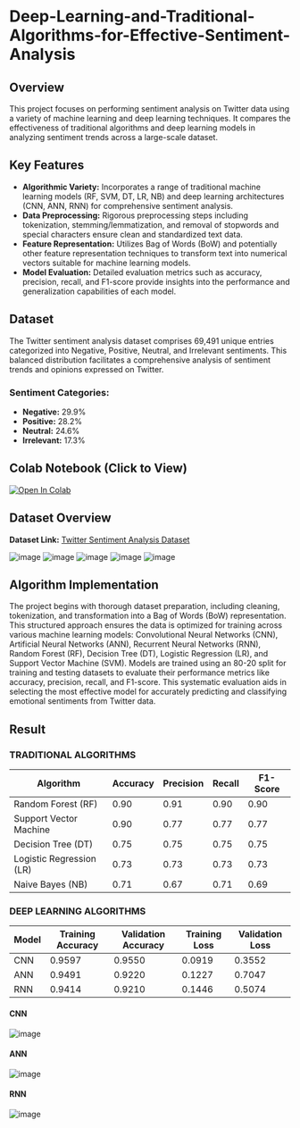 # Deep-Learning-and-Traditional-Algorithms-for-Effective-Sentiment-Analysis
## Overview
This project focuses on performing sentiment analysis on Twitter data using a variety of machine learning and deep learning techniques. It compares the effectiveness of traditional algorithms and deep learning models in analyzing sentiment trends across a large-scale dataset.

## Key Features

- **Algorithmic Variety:** Incorporates a range of traditional machine learning models (RF, SVM, DT, LR, NB) and deep learning architectures (CNN, ANN, RNN) for comprehensive sentiment analysis.
- **Data Preprocessing:** Rigorous preprocessing steps including tokenization, stemming/lemmatization, and removal of stopwords and special characters ensure clean and standardized text data.
- **Feature Representation:** Utilizes Bag of Words (BoW) and potentially other feature representation techniques to transform text into numerical vectors suitable for machine learning models.
- **Model Evaluation:** Detailed evaluation metrics such as accuracy, precision, recall, and F1-score provide insights into the performance and generalization capabilities of each model.

## Dataset

The Twitter sentiment analysis dataset comprises 69,491 unique entries categorized into Negative, Positive, Neutral, and Irrelevant sentiments. This balanced distribution facilitates a comprehensive analysis of sentiment trends and opinions expressed on Twitter.

### Sentiment Categories:
- **Negative:** 29.9%
- **Positive:** 28.2%
- **Neutral:** 24.6%
- **Irrelevant:** 17.3%

## Colab Notebook (Click to View)
[![Open In Colab](https://colab.research.google.com/assets/colab-badge.svg)](https://colab.research.google.com/drive/1Sq6CLAzN6u2vu3VnSiC7hsQqoK1fgHWk?usp=sharing)
## Dataset Overview
**Dataset Link:** [Twitter Sentiment Analysis Dataset](https://www.kaggle.com/datasets/jp797498e/twitter-entity-sentiment-analysis)

![image](https://github.com/user-attachments/assets/8ecc7aa2-6618-4915-84fa-9c4356034acb)
![image](https://github.com/user-attachments/assets/6c22dd13-836f-418f-8cf0-7abbf4ae8e3c)
![image](https://github.com/user-attachments/assets/b21b6ef9-527f-489d-9756-2ca130cba0e9)
![image](https://github.com/user-attachments/assets/76add8ad-3cb9-4eac-a67d-48fddb6fcbb0)
![image](https://github.com/user-attachments/assets/d17a2d55-c4f8-4496-896c-0049ac258822)

## Algorithm Implementation
The project begins with thorough dataset preparation, including cleaning, tokenization, and transformation into a Bag of Words (BoW) representation. This structured approach ensures the data is optimized for training across various machine learning models: Convolutional Neural Networks (CNN), Artificial Neural Networks (ANN), Recurrent Neural Networks (RNN), Random Forest (RF), Decision Tree (DT), Logistic Regression (LR), and Support Vector Machine (SVM). Models are trained using an 80-20 split for training and testing datasets to evaluate their performance metrics like accuracy, precision, recall, and F1-score. This systematic evaluation aids in selecting the most effective model for accurately predicting and classifying emotional sentiments from Twitter data.


## Result
### TRADITIONAL ALGORITHMS

| Algorithm              | Accuracy | Precision | Recall | F1-Score |
|------------------------|----------|-----------|--------|----------|
| Random Forest (RF)     | 0.90     | 0.91      | 0.90   | 0.90     |
| Support Vector Machine | 0.90     | 0.77      | 0.77   | 0.77     |
| Decision Tree (DT)     | 0.75     | 0.75      | 0.75   | 0.75     |
| Logistic Regression (LR)| 0.73    | 0.73      | 0.73   | 0.73     |
| Naive Bayes (NB)       | 0.71     | 0.67      | 0.71   | 0.69     |

### DEEP LEARNING ALGORITHMS

| Model                  | Training Accuracy | Validation Accuracy | Training Loss | Validation Loss |
|------------------------|-------------------|---------------------|---------------|-----------------|
| CNN                    | 0.9597            | 0.9550              | 0.0919        | 0.3552          |
| ANN                    | 0.9491            | 0.9220              | 0.1227        | 0.7047          |
| RNN                    | 0.9414            | 0.9210              | 0.1446        | 0.5074          |


#### CNN
![image](https://github.com/user-attachments/assets/bcb77852-3f62-4f1a-95da-aff6a7e8196c)
#### ANN
![image](https://github.com/user-attachments/assets/e73edb5e-dce9-4e1a-baa9-64f48cca2296)
#### RNN
![image](https://github.com/user-attachments/assets/957edace-911b-4cd7-b9a7-d9c8da91c466)
